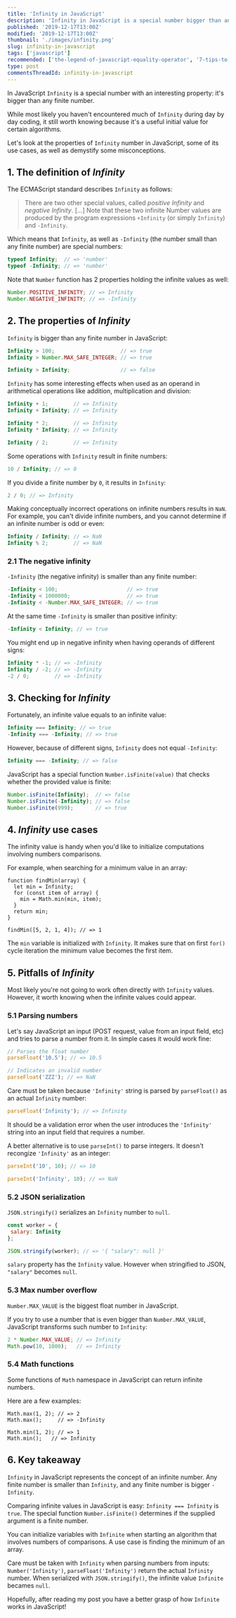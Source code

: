 ```yaml
---
title: 'Infinity in JavaScript'
description: 'Infinity in JavaScript is a special number bigger than any finite number.'
published: '2019-12-17T13:00Z'
modified: '2019-12-17T13:00Z'
thumbnail: './images/infinity.png'
slug: infinity-in-javascript
tags: ['javascript']
recommended: ['the-legend-of-javascript-equality-operator', '7-tips-to-handle-undefined-in-javascript']
type: post
commentsThreadId: infinity-in-javascript
---
```


In JavaScript `Infinity` is a special number with an interesting property: it's bigger than any finite number. 

While most likely you haven't encountered much of `Infinity` during day by day coding, it still worth knowing because it's a useful initial value for certain algorithms. 

Let's look at the properties of `Infinity` number in JavaScript, some of its use cases, as well as demystify some misconceptions. 

## 1. The definition of *Infinity*

The ECMAScript standard describes `Infinity` as follows:

> There are two other special values, called *positive Infinity* and *negative Infinity*. [...] Note that these two infinite Number values are produced by the program expressions `+Infinity` (or simply `Infinity`) and `-Infinity`. 

Which means that `Infinity`, as well as `-Infinity` (the number small than any finite number) are special numbers:

```javascript
typeof Infinity;  // => 'number'
typeof -Infinity; // => 'number'
```

Note that `Number` function has 2 properties holding the infinite values as well:

```javascript
Number.POSITIVE_INFINITY; // => Infinity
Number.NEGATIVE_INFINITY; // => -Infinity
```

## 2. The properties of *Infinity*

`Infinity` is bigger than any finite number in JavaScript: 

```javascript
Infinity > 100;                     // => true
Infinity > Number.MAX_SAFE_INTEGER; // => true

Infinity > Infinity;                // => false
```

`Infinity` has some interesting effects when used as an operand in arithmetical operations like addition, multiplication and division:

```javascript
Infinity + 1;        // => Infinity
Infinity + Infinity; // => Infinity

Infinity * 2;        // => Infinity
Infinity * Infinity; // => Infinity

Infinity / 2;        // => Infinity
```

Some operations with `Infinity` result in finite numbers:

```javascript
10 / Infinity; // => 0
```

If you divide a finite number by `0`, it results in `Infinity`:

```javascript
2 / 0; // => Infinity
```

Making conceptually incorrect operations on infinite numbers results in `NaN`. For example, you can't divide infinite numbers, and you cannot determine if an infinite number is odd or even:

```javascript
Infinity / Infinity; // => NaN
Infinity % 2;        // => NaN
```

### 2.1 The negative infinity

`-Infinity` (the negative infinity) is smaller than any finite number:

```javascript
-Infinity < 100;                      // => true
-Infinity < 1000000;                  // => true
-Infinity < -Number.MAX_SAFE_INTEGER; // => true
```

At the same time `-Infinity` is smaller than positive infinity: 

```javascript
-Infinity < Infinity; // => true
```

You might end up in negative infinity when having operands of different signs:

```javascript
Infinity * -1; // => -Infinity
Infinity / -2; // => -Infinity
-2 / 0;        // => -Infinity
```
 
## 3. Checking for *Infinity*

Fortunately, an infinite value equals to an infinite value:

```javascript
Infinity === Infinity; // => true
-Infinity === -Infinity; // => true
```

However, because of different signs, `Infinity` does not equal `-Infinity`:

```javascript
Infinity === -Infinity; // => false
```

JavaScript has a special function `Number.isFinite(value)` that checks whether the provided value is finite:

```javascript
Number.isFinite(Infinity);  // => false
Number.isFinite(-Infinity); // => false
Number.isFinite(999);       // => true
```

## 4. *Infinity* use cases

The infinity value is handy when you'd like to initialize computations involving numbers comparisons. 

For example, when searching for a minimum value in an array:

```javascript{2}
function findMin(array) {
  let min = Infinity;
  for (const item of array) {
    min = Math.min(min, item);
  }
  return min;
}

findMin([5, 2, 1, 4]); // => 1
```

The `min` variable is initialized with `Infinity`. It makes sure that on first `for()` cycle iteration the minimum value becomes the first item. 

## 5. Pitfalls of *Infinity*

Most likely you're not going to work often directly with `Infinity` values. However, it worth knowing when the infinite values could appear. 

### 5.1 Parsing numbers

Let's say JavaScript an input (POST request, value from an input field, etc) and tries to parse a number from it. In simple cases it would work fine:

```javascript
// Parses the float number
parseFloat('10.5'); // => 10.5

// Indicates an invalid number
parseFloat('ZZZ'); // => NaN
```

Care must be taken because `'Infinity'` string is parsed by `parseFloat()` as an actual `Infinity` number:

```javascript
parseFloat('Infinity'); // => Infinity
```

It should be a validation error when the user introduces the `'Infinity'` string into an input field that requires a number. 

A better alternative is to use `parseInt()` to parse integers. It doesn't recongize `'Infinity'` as an integer:

```javascript
parseInt('10', 10); // => 10

parseInt('Infinity', 10); // => NaN
```

### 5.2 JSON serialization

`JSON.stringify()` serializes an `Infinity` number to `null`. 

```javascript
const worker = {
 salary: Infinity
};

JSON.stringify(worker); // => '{ "salary": null }'
```

`salary` property has the `Infinity` value. However when stringified to JSON, `"salary"` becomes `null`. 

### 5.3 Max number overflow

`Number.MAX_VALUE` is the biggest float number in JavaScript. 

If you try to use a number that is even bigger than `Number.MAX_VALUE`, JavaScript transforms such number to `Infinity`:

```javascript
2 * Number.MAX_VALUE; // => Infinity
Math.pow(10, 1000);   // => Infinity
```

### 5.4 Math functions

Some functions of `Math` namespace in JavaScript can return infinite numbers. 

Here are a few examples:

```javascript{2,5}
Math.max(1, 2); // => 2
Math.max();     // => -Infinity

Math.min(1, 2); // => 1
Math.min();   // => Infinity
```

## 6. Key takeaway

`Infinity` in JavaScript represents the concept of an infinite number. Any finite number is smaller than `Infinity`, and any finite number is bigger `-Infinity`. 

Comparing infinite values in JavaScript is easy: `Infinity === Infinity` is `true`. The special function `Number.isFinite()` determines if the supplied argument is a finite number. 

You can initialize variables with `Infinite` when starting an algorithm that involves numbers of comparisons. A use case is finding the minimum of an array. 

Care must be taken with `Infinity` when parsing numbers from inputs: `Number('Infinity')`, `parseFloat('Infinity')` return the actual `Infinity` number. When serialized with `JSON.stringify()`, the infinite value `Infinite` becames `null`. 

Hopefully, after reading my post you have a better grasp of how `Infinite` works in JavaScript!